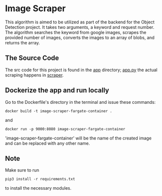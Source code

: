 # Image Scraper
This algorithm is aimed to be utilized as part of the backend for the Object Detection project.
It takes two arguments, a keyword and request number. The algorithm searches the keyword from google images, 
scrapes the provided number of images, converts the images to an array of blobs, and returns the array. 

## The Source Code
The src code for this project is found in the [app](./app) directory; [app.py](./app/app.py)
the actual scraping happens in [scraper](./app/scraper).

## Dockerize the app and run locally
Go to the Dockerfile's directory in the terminal and issue these commands:
```
docker build -t image-scraper-fargate-container .
```
and 
```
docker run -p 9000:8080 image-scraper-fargate-container
```
'image-scraper-fargate-container' will be the name of the created image and can be replaced with any other name.

## Note
Make sure to run 
```
pip3 install -r requirements.txt
```
to install the necessary modules.